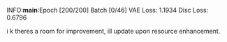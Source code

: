INFO:__main__:Epoch [200/200] Batch [0/46] VAE Loss: 1.1934 Disc Loss: 0.6796

i k theres a room for improvement, ill update upon resource enhancement.
